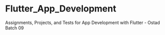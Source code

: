 # Flutter_App_Development
Assignments, Projects, and Tests for App Development with Flutter - Ostad Batch 09
